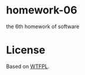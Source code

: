 homework-06
===========

the 6th homework of software



License
===========
Based on [WTFPL](http://en.wikipedia.org/wiki/WTFPL).
